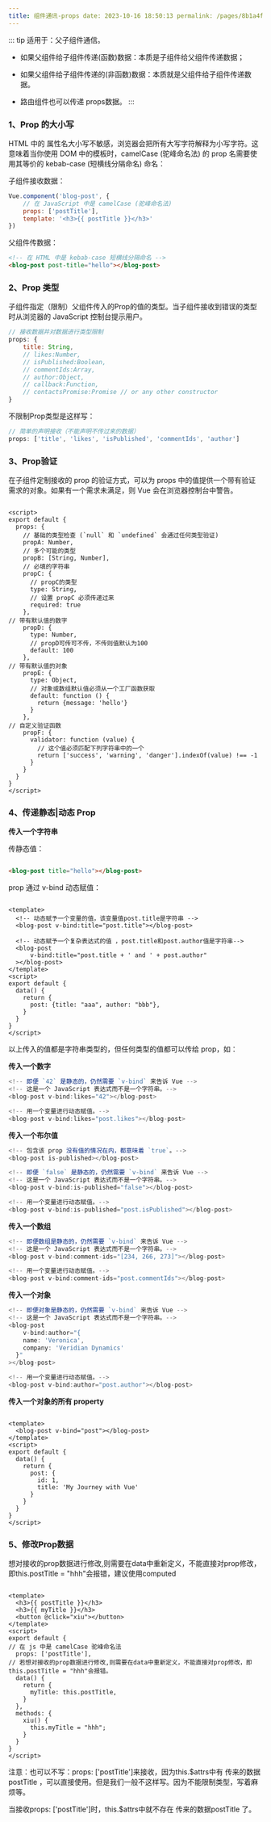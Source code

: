 ```yaml
---
title: 组件通讯-props date: 2023-10-16 18:50:13 permalink: /pages/8b1a4f/
---
```

::: tip 适用于：父子组件通信。

- 如果父组件给子组件传递(函数)数据：本质是子组件给父组件传递数据；

- 如果父组件给子组件传递的(非函数)数据：本质就是父组件给子组件传递数据。

- 路由组件也可以传递 props数据。
  :::

### 1、Prop 的大小写

HTML 中的 属性名大小写不敏感，浏览器会把所有大写字符解释为小写字符。这意味着当你使用 DOM 中的模板时，camelCase (驼峰命名法) 的 prop 名需要使用其等价的 kebab-case (短横线分隔命名) 命名：

子组件接收数据：

```javascript
Vue.component('blog-post', {
    // 在 JavaScript 中是 camelCase (驼峰命名法)
    props: ['postTitle'],
    template: '<h3>{{ postTitle }}</h3>'
})
```

父组件传数据：

```html
<!-- 在 HTML 中是 kebab-case 短横线分隔命名 -->
<blog-post post-title="hello"></blog-post>
```

### 2、Prop 类型

子组件指定（限制）父组件传入的Prop的值的类型。当子组件接收到错误的类型时从浏览器的 JavaScript 控制台提示用户。

```javascript
// 接收数据并对数据进行类型限制
props: {
    title: String,
    // likes:Number,
    // isPublished:Boolean,
    // commentIds:Array,
    // author:Object,
    // callback:Function,
    // contactsPromise:Promise // or any other constructor
}
```

不限制Prop类型是这样写：

```javascript
// 简单的声明接收（不能声明不传过来的数据）
props: ['title', 'likes', 'isPublished', 'commentIds', 'author']
```

### 3、Prop验证

在子组件定制接收的 prop 的验证方式，可以为 props 中的值提供一个带有验证需求的对象。如果有一个需求未满足，则 Vue 会在浏览器控制台中警告。

```vue

<script>
export default {
  props: {
    // 基础的类型检查 (`null` 和 `undefined` 会通过任何类型验证)
    propA: Number,
    // 多个可能的类型
    propB: [String, Number],
    // 必填的字符串
    propC: {
      // propC的类型
      type: String,
      // 设置 propC 必须传递过来   
      required: true
    },
// 带有默认值的数字
    propD: {
      type: Number,
      // propD可传可不传，不传则值默认为100
      default: 100
    },
// 带有默认值的对象
    propE: {
      type: Object,
      // 对象或数组默认值必须从一个工厂函数获取
      default: function () {
        return {message: 'hello'}
      }
    },
// 自定义验证函数
    propF: {
      validator: function (value) {
        // 这个值必须匹配下列字符串中的一个
        return ['success', 'warning', 'danger'].indexOf(value) !== -1
      }
    }
  }
}
</script>
```

### 4、传递静态|动态 Prop

**传入一个字符串**

传静态值：

```html

<blog-post title="hello"></blog-post>
```

prop 通过 v-bind 动态赋值：

```vue

<template>
  <!-- 动态赋予一个变量的值，该变量值post.title是字符串 -->
  <blog-post v-bind:title="post.title"></blog-post>

  <!-- 动态赋予一个复杂表达式的值 ，post.title和post.author值是字符串-->
  <blog-post
      v-bind:title="post.title + ' and ' + post.author"
  ></blog-post>
</template>
<script>
export default {
  data() {
    return {
      post: {title: "aaa", author: "bbb"},
    }
  }
}
</script>
```

以上传入的值都是字符串类型的，但任何类型的值都可以传给 prop，如：

**传入一个数字**

```javascript
<!-- 即便 `42` 是静态的，仍然需要 `v-bind` 来告诉 Vue -->
<!-- 这是一个 JavaScript 表达式而不是一个字符串。-->
<blog-post v-bind:likes="42"></blog-post>

<!-- 用一个变量进行动态赋值。-->
<blog-post v-bind:likes="post.likes"></blog-post>
```

**传入一个布尔值**

```javascript
<!-- 包含该 prop 没有值的情况在内，都意味着 `true`。-->
<blog-post is-published></blog-post>

<!-- 即便 `false` 是静态的，仍然需要 `v-bind` 来告诉 Vue -->
<!-- 这是一个 JavaScript 表达式而不是一个字符串。-->
<blog-post v-bind:is-published="false"></blog-post>

<!-- 用一个变量进行动态赋值。-->
<blog-post v-bind:is-published="post.isPublished"></blog-post>
```

**传入一个数组**

```javascript
<!-- 即便数组是静态的，仍然需要 `v-bind` 来告诉 Vue -->
<!-- 这是一个 JavaScript 表达式而不是一个字符串。-->
<blog-post v-bind:comment-ids="[234, 266, 273]"></blog-post>

<!-- 用一个变量进行动态赋值。-->
<blog-post v-bind:comment-ids="post.commentIds"></blog-post>
```

**传入一个对象**

```javascript
<!-- 即便对象是静态的，仍然需要 `v-bind` 来告诉 Vue -->
<!-- 这是一个 JavaScript 表达式而不是一个字符串。-->
<blog-post
    v-bind:author="{
    name: 'Veronica',
    company: 'Veridian Dynamics'
  }"
></blog-post>

<!-- 用一个变量进行动态赋值。-->
<blog-post v-bind:author="post.author"></blog-post>
```

**传入一个对象的所有 property**

```vue

<template>
  <blog-post v-bind="post"></blog-post>
</template>
<script>
export default {
  data() {
    return {
      post: {
        id: 1,
        title: 'My Journey with Vue'
      }
    }
  }
}
</script>
```

### 5、修改Prop数据

想对接收的prop数据进行修改,则需要在data中重新定义，不能直接对prop修改，即this.postTitle = "hhh"会报错，建议使用computed

```vue

<template>
  <h3>{{ postTitle }}</h3>
  <h3>{{ myTitle }}</h3>
  <button @click="xiu"></button>
</template>
<script>
export default {
// 在 js 中是 camelCase 驼峰命名法
  props: ['postTitle'],
// 若想对接收的prop数据进行修改,则需要在data中重新定义，不能直接对prop修改，即this.postTitle = "hhh"会报错。
  data() {
    return {
      myTitle: this.postTitle,
    }
  },
  methods: {
    xiu() {
      this.myTitle = "hhh";
    }
  }
}
</script>
```

注意：也可以不写：props: ['postTitle']来接收，因为this.$attrs中有 传来的数据postTitle ，可以直接使用。但是我们一般不这样写。因为不能限制类型，写着麻烦等。

当接收props: ['postTitle']时，this.$attrs中就不存在 传来的数据postTitle 了。

